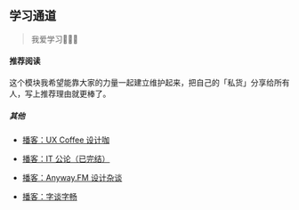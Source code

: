 ## 学习通道

> 我爱学习🙂🙂🙂

#### 推荐阅读

这个模块我希望能靠大家的力量一起建立维护起来，把自己的「私货」分享给所有人，写上推荐理由就更棒了。

##### 其他

- [播客：UX Coffee 设计咖](http://podcast.uxcoffee.co)

- [播客：IT 公论（已完结）](http://ipn.li/itgonglun/)

- [播客：Anyway.FM 设计杂谈](http://www.anyway.fm)

- [播客：字谈字畅](http://www.typeisbeautiful.com/typechat/)

  ​

  ​
